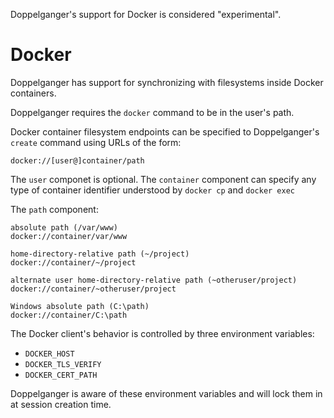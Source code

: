 Doppelganger's support for Docker is considered "experimental". 
# Docker

Doppelganger has support for synchronizing with filesystems inside Docker containers.

Doppelganger requires the `docker` command to be in the user's path.

Docker container filesystem endpoints can be specified to Doppelganger's `create`
command using URLs of the form:

    docker://[user@]container/path

The `user` componet is optional. 
The `container` component can specify any type of container identifier
understood by `docker cp` and `docker exec`

The `path` component:

	absolute path (/var/www)
    docker://container/var/www
	
	home-directory-relative path (~/project)
    docker://container/~/project

	alternate user home-directory-relative path (~otheruser/project)
    docker://container/~otheruser/project

	Windows absolute path (C:\path)
    docker://container/C:\path


The Docker client's behavior is controlled by three environment variables:

- `DOCKER_HOST`
- `DOCKER_TLS_VERIFY`
- `DOCKER_CERT_PATH`

Doppelganger is aware of these environment variables and will lock them in at session creation time.

